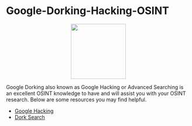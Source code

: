 # Google-Dorking-Hacking-OSINT
<p align="center">
  <img width="150" height="150" src="https://www.cqcore.uk/wp-content/uploads/2021/04/cropped-cropped-Capture-2.png">
</p>
<p>Google Dorking also known as Google Hacking or Advanced Searching is an excellent OSINT knowledge to have and will assist you with your OSINT research. Below are some resources you may find helpful.</p>
<ul>
    <li><a href="https://www.exploit-db.com/google-hacking-database">Google Hacking</a></li>
    <li><a href="https://dorksearch.com/">Dork Search</a></li>
</ul>
